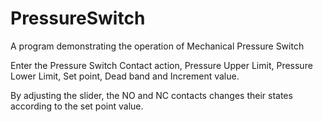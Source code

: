 # PressureSwitch
A program demonstrating the operation of Mechanical Pressure Switch

Enter the Pressure Switch Contact action, Pressure Upper Limit, Pressure Lower Limit, Set point, Dead band and Increment value.

By adjusting the slider, the NO and NC contacts changes their states according to the set point value.
